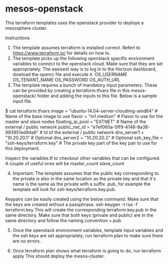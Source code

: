 # mesos-openstack
This terraform templates uses the openstack provider to deploye a mesosphere cluster.

Instructions
1. The template assumes terraform is installed correct. Refert to https://www.terraform.io/ for details on how to.
2. The template picks up the following openstack specific environment variables to connect to the openstack cloud. Make sure that they are set appropriately. The easisest way is to log in to the Horizon dashboard, dowload the openrc file and execute it.
      OS_USERNAME
      OS_TENANT_NAME
      OS_PASSWORD
      OS_AUTH_URL
3. The template requires a bunch of mandatory input parameters. These can be provided by creating a terraform.tfvars file in this mesos-openstack/ folder and adding the inputs to this file. Below is a sample input file.

$ cat terraform.tfvars 
image = "ubuntu-14.04-server-cloudimg-amd64" # Name of the base image to use
flavor = "m1.medium" # Flavor to use for the master and slave nodes
floating_ip_pool = "EXTNET" # Name of the external / public network
public_net_id = "e7ef060a-5ff9-4148-8a38-993951ed9da9" # Id of the external / public network
dns_server1 = "10.20.20.1" # Optional
dns_server2 = "10.20.20.2" # Optional
ssh_key_file = "ssh-keys/terraform.key" # The private key part of the key pair to use for this deployment.

Inspect the variables.tf to checkout other variables that can be configured. A couple of useful ones will be
     master_count
     slave_count

4. Important: The template assumes that the public key corresponding to the private is also in the same location as the private key and that it's name is the same as the private with a suffix .pub, for example the template will look for ssh-keys/terraform.key.pub.

Keypairs can be easily created using the below command. Make sure that the keys are created without a passphrase.
     ssh-keygen -t rsa -f terraform.key
This will create the corresponding terraform.key.pub in the same directory. Make sure that both keys (private and public) are in the same directory and follow the naming convention <public-key-file-name>=<private-key-file-name>.pub

5. Once the openstack environment variables, template input variables and the ssh keys are set appropriately, run
     terraform plan
to make sure there are no errors.

6. Once terraform plan shows what terraform is going to do, run
     terraform apply
This should deploy the mesos-cluster.


